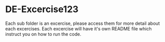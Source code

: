 # DE-Excercise123
Each sub folder is an excercise, please access them for more detail about each excercises. Each excercise will have it's own README file which instruct you on how to run the code.
